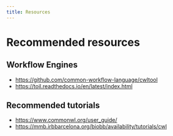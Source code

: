 ```yaml
---
title: Resources
---
```


# Recommended resources

## Workflow Engines

* <https://github.com/common-workflow-language/cwltool>
* <https://toil.readthedocs.io/en/latest/index.html>

## Recommended tutorials 

* <https://www.commonwl.org/user_guide/>
* <https://mmb.irbbarcelona.org/biobb/availability/tutorials/cwl>



